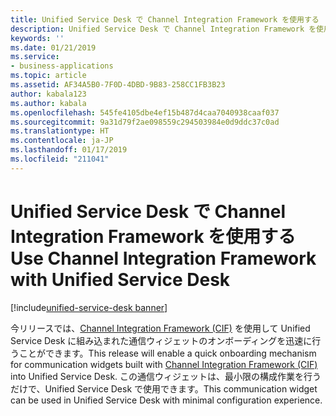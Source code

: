 ```yaml
---
title: Unified Service Desk で Channel Integration Framework を使用する
description: Unified Service Desk で Channel Integration Framework を使用する方法について説明します。
keywords: ''
ms.date: 01/21/2019
ms.service:
- business-applications
ms.topic: article
ms.assetid: AF34A5B0-7F0D-4DBD-9B83-258CC1FB3B23
author: kabala123
ms.author: kabala
ms.openlocfilehash: 545fe4105dbe4ef15b487d4caa7040938caaf037
ms.sourcegitcommit: 9a31d79f2ae098559c294503984e0d9ddc37c0ad
ms.translationtype: HT
ms.contentlocale: ja-JP
ms.lasthandoff: 01/17/2019
ms.locfileid: "211041"
---
```

# <a name="use-channel-integration-framework-with-unified-service-desk"></a><span data-ttu-id="a1816-103">Unified Service Desk で Channel Integration Framework を使用する</span><span class="sxs-lookup"><span data-stu-id="a1816-103">Use Channel Integration Framework with Unified Service Desk</span></span>
[!include[unified-service-desk banner](../../../includes/unified-service-desk.md)]

<span data-ttu-id="a1816-104">今リリースでは、[Channel Integration Framework (CIF)](https://docs.microsoft.com/dynamics365/customer-engagement/developer/channel-integration-framework/channel-integration-framework) を使用して Unified Service Desk に組み込まれた通信ウィジェットのオンボーディングを迅速に行うことができます。</span><span class="sxs-lookup"><span data-stu-id="a1816-104">This release will enable a quick onboarding mechanism for communication widgets built with [Channel Integration Framework (CIF)](https://docs.microsoft.com/dynamics365/customer-engagement/developer/channel-integration-framework/channel-integration-framework) into Unified Service Desk.</span></span> <span data-ttu-id="a1816-105">この通信ウィジェットは、最小限の構成作業を行うだけで、Unified Service Desk で使用できます。</span><span class="sxs-lookup"><span data-stu-id="a1816-105">This communication widget can be used in Unified Service Desk with minimal configuration experience.</span></span>
